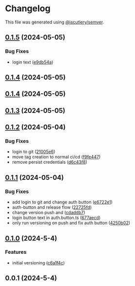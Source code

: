 # Changelog

This file was generated using [@jscutlery/semver](https://github.com/jscutlery/semver).

## [0.1.5](https://github.com/CIRI2-s6/ciri2-app/compare/frontend-0.1.4...frontend-0.1.5) (2024-05-05)


### Bug Fixes

* login text ([e9db54a](https://github.com/CIRI2-s6/ciri2-app/commit/e9db54a2f489544bba0c40533d0dd9a93cd273e0))

## [0.1.4](https://github.com/CIRI2-s6/ciri2-app/compare/frontend-0.1.3...frontend-0.1.4) (2024-05-05)

## [0.1.4](https://github.com/CIRI2-s6/ciri2-app/compare/frontend-0.1.3...frontend-0.1.4) (2024-05-05)

## [0.1.3](https://github.com/CIRI2-s6/ciri2-app/compare/frontend-0.1.2...frontend-0.1.3) (2024-05-05)

## [0.1.2](https://github.com/CIRI2-s6/ciri2-app/compare/frontend-0.1.1...frontend-0.1.2) (2024-05-04)


### Bug Fixes

* login to git ([21005e6](https://github.com/CIRI2-s6/ciri2-app/commit/21005e651d75944e99abdebaf80441c317534549))
* move tag creation to normal ci/cd ([f9fe447](https://github.com/CIRI2-s6/ciri2-app/commit/f9fe44775809c49d241fe2b6d588978b36de2afb))
* remove persist credentials ([d6c43f8](https://github.com/CIRI2-s6/ciri2-app/commit/d6c43f8950113bee0baa1cd485fb437419f55ede))

## [0.1.1](https://github.com/CIRI2-s6/ciri2-app/compare/frontend-0.1.0...frontend-0.1.1) (2024-05-04)


### Bug Fixes

* add login to git and change auth button ([e6722e1](https://github.com/CIRI2-s6/ciri2-app/commit/e6722e1854632d6be7570dfbff1521da79539fa3))
* auth-button and release flow ([22725fd](https://github.com/CIRI2-s6/ciri2-app/commit/22725fdfb860788d424629d142857b8f2bb619b5))
* change version push and ([cdaddb7](https://github.com/CIRI2-s6/ciri2-app/commit/cdaddb75888cde6f44c561b923d8ace3160c35ad))
* login button text in auth.button.ts ([677aecd](https://github.com/CIRI2-s6/ciri2-app/commit/677aecdb8cdc20ff446d9ed822cb1c7ae5935320))
* only run versioning on push and fix auth button ([4250b02](https://github.com/CIRI2-s6/ciri2-app/commit/4250b0285affb4f11bae0fd20c46f80c70c3afe2))

## [0.1.0](https://github.com/CIRI2-s6/ciri2-app/compare/frontend-0.0.1...frontend-0.1.0) (2024-5-4)


### Features

* initial versioning ([c6a1f4c](https://github.com/CIRI2-s6/ciri2-app/commit/c6a1f4c65429deab4e2e317c18e97b14ed4622dc))

## 0.0.1 (2024-5-4)
